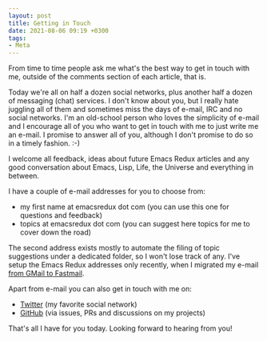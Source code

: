```yaml
---
layout: post
title: Getting in Touch
date: 2021-08-06 09:19 +0300
tags:
- Meta
---
```


From time to time people ask me what's the best way to get in touch with me,
outside of the comments section of each article, that is.

Today we're all on half a dozen social networks, plus another half a dozen of
messaging (chat) services. I don't know about you, but I really hate juggling
all of them and sometimes miss the days of e-mail, IRC and no social networks. I'm an
old-school person who loves the simplicity of e-mail and I encourage all of you
who want to get in touch with me to just write me an e-mail.  I promise to
answer all of you, although I don't promise to do so in a timely fashion. :-)

I welcome all feedback, ideas about future Emacs Redux articles and any good conversation about
Emacs, Lisp, Life, the Universe and everything in between.

I have a couple of e-mail addresses for you to choose from:

* my first name at emacsredux dot com (you can use this one for questions and feedback)
* topics at emacsredux dot com (you can suggest here topics for me to cover down the road)

The second address exists mostly to automate the filing of topic suggestions under a dedicated folder, so I won't lose track of any.
I've setup the Emacs Redux addresses only recently, when I migrated my e-mail [from GMail to Fastmail](https://metaredux.com/posts/2021/07/31/hasta-la-vista-gmail.html).

Apart from e-mail you can also get in touch with me on:

* [Twitter](https://twitter.com/bbatsov) (my favorite social network)
* [GitHub](https://github.com/bbatsov) (via issues, PRs and discussions on my projects)

That's all I have for you today. Looking forward to hearing from you!
